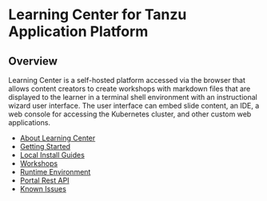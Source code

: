 # Learning Center for Tanzu Application Platform

## Overview

Learning Center is a self-hosted platform accessed via the browser that allows content creators to 
create workshops with markdown files that are displayed to the learner in a terminal shell 
environment with an instructional wizard user interface. The user interface can embed slide content, an IDE, 
a web console for accessing the Kubernetes cluster, and other custom web applications.

- [About Learning Center](about-learning-center/about.md)
- [Getting Started](getting-started/about.md)
- [Local Install Guides](local-install-guides/about.md)
- [Workshops](workshop-content/about.md)
- [Runtime Environment](runtime-environment/about.md)
- [Portal Rest API](portal-rest-api/about.md)
- [Known Issues](troubleshooting/known-issues.md)
